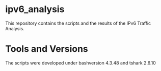 # ipv6_analysis
This repository contains the scripts and the results of the IPv6 Traffic Analysis.

# Tools and Versions
The scripts were developed under bashversion 4.3.48 and tshark 2.6.10
